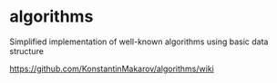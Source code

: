 # algorithms
Simplified implementation of well-known algorithms using basic data structure

https://github.com/KonstantinMakarov/algorithms/wiki
